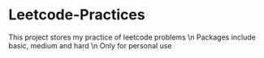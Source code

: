 # Leetcode-Practices
This project stores my practice of leetcode problems \n
Packages include basic, medium and hard \n
Only for personal use
